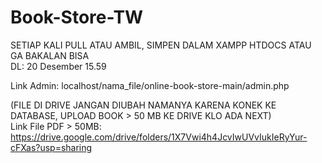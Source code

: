 # Book-Store-TW
SETIAP KALI PULL ATAU AMBIL, SIMPEN DALAM XAMPP HTDOCS ATAU GA BAKALAN BISA          
DL: 20 Desember 15.59

Link Admin: localhost/nama_file/online-book-store-main/admin.php

(FILE DI DRIVE JANGAN DIUBAH NAMANYA KARENA KONEK KE DATABASE, UPLOAD BOOK > 50 MB KE DRIVE KLO ADA NEXT)\
Link File PDF > 50MB:  https://drive.google.com/drive/folders/1X7Vwi4h4JcvIwUVvIukIeRyYur-cFXas?usp=sharing
